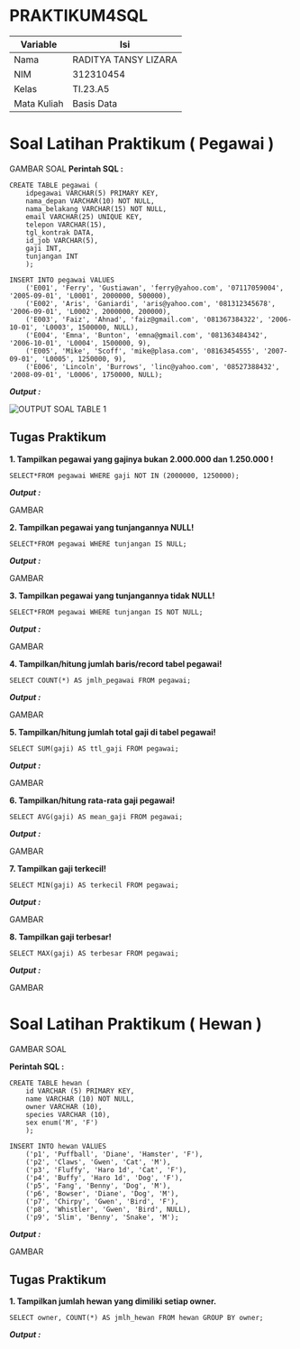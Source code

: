 # PRAKTIKUM4SQL
| Variable | Isi |
| -------- | --- |
| Nama | RADITYA TANSY LIZARA  |
| NIM | 312310454 |
| Kelas | TI.23.A5 |
| Mata Kuliah | Basis Data |

# Soal Latihan Praktikum ( Pegawai )
GAMBAR SOAL
**Perintah SQL :**

```
CREATE TABLE pegawai (
    idpegawai VARCHAR(5) PRIMARY KEY,
    nama_depan VARCHAR(10) NOT NULL,
    nama_belakang VARCHAR(15) NOT NULL,
    email VARCHAR(25) UNIQUE KEY,
    telepon VARCHAR(15),
    tgl_kontrak DATA,
    id_job VARCHAR(5),
    gaji INT,
    tunjangan INT
    );

INSERT INTO pegawai VALUES
    ('E001', 'Ferry', 'Gustiawan', 'ferry@yahoo.com', '07117059004', '2005-09-01', 'L0001', 2000000, 500000),
	('E002', 'Aris', 'Ganiardi', 'aris@yahoo.com', '081312345678', '2006-09-01', 'L0002', 2000000, 200000),
	('E003', 'Faiz', 'Ahnad', 'faiz@gmail.com', '081367384322', '2006-10-01', 'L0003', 1500000, NULL),
	('E004', 'Emna', 'Bunton', 'emna@gmail.com', '081363484342', '2006-10-01', 'L0004', 1500000, 9),
	('E005', 'Mike', 'Scoff', 'mike@plasa.com', '08163454555', '2007-09-01', 'L0005', 1250000, 9),
	('E006', 'Lincoln', 'Burrows', 'linc@yahoo.com', '08527388432', '2008-09-01', 'L0006', 1750000, NULL);
```

***Output :***

![OUTPUT SOAL TABLE 1](https://github.com/RadityaTansyLizara/PRAKTIKUM4SQL/assets/147571863/1cf0c0cd-9aba-447c-995f-afd55ee544d1)


## Tugas Praktikum

**1. Tampilkan pegawai yang gajinya bukan 2.000.000 dan 1.250.000 !**

```
SELECT*FROM pegawai WHERE gaji NOT IN (2000000, 1250000);
```

***Output :***

GAMBAR

**2. Tampilkan pegawai yang tunjangannya NULL!**

```
SELECT*FROM pegawai WHERE tunjangan IS NULL;
```

***Output :***

GAMBAR

**3. Tampilkan pegawai yang tunjangannya tidak NULL!**

```
SELECT*FROM pegawai WHERE tunjangan IS NOT NULL;
```

***Output :***

GAMBAR

**4. Tampilkan/hitung jumlah baris/record tabel pegawai!**

```
SELECT COUNT(*) AS jmlh_pegawai FROM pegawai;
```

***Output :***

 GAMBAR

 **5. Tampilkan/hitung jumlah total gaji di tabel pegawai!**

```
SELECT SUM(gaji) AS ttl_gaji FROM pegawai;
```

***Output :***

GAMBAR

**6. Tampilkan/hitung rata-rata gaji pegawai!**

```
SELECT AVG(gaji) AS mean_gaji FROM pegawai;
```

***Output :***

GAMBAR

**7. Tampilkan gaji terkecil!**

```
SELECT MIN(gaji) AS terkecil FROM pegawai;
```

***Output :***

GAMBAR

**8. Tampilkan gaji terbesar!**

```
SELECT MAX(gaji) AS terbesar FROM pegawai;
```

***Output :***

GAMBAR


# Soal Latihan Praktikum ( Hewan )

GAMBAR SOAL

**Perintah SQL :**

```
CREATE TABLE hewan (
    id VARCHAR (5) PRIMARY KEY,
    name VARCHAR (10) NOT NULL,
    owner VARCHAR (10),
    species VARCHAR (10),
    sex enum('M', 'F')
    );

INSERT INTO hewan VALUES
    ('p1', 'Puffball', 'Diane', 'Hamster', 'F'),
    ('p2', 'Claws', 'Gwen', 'Cat', 'M'),
    ('p3', 'Fluffy', 'Haro 1d', 'Cat', 'F'),
    ('p4', 'Buffy', 'Haro 1d', 'Dog', 'F'),
    ('p5', 'Fang', 'Benny', 'Dog', 'M'),
    ('p6', 'Bowser', 'Diane', 'Dog', 'M'),
    ('p7', 'Chirpy', 'Gwen', 'Bird', 'F'),
    ('p8', 'Whistler', 'Gwen', 'Bird', NULL),
    ('p9', 'Slim', 'Benny', 'Snake', 'M');
```

***Output :***

GAMBAR

## Tugas Praktikum

**1. Tampilkan jumlah hewan yang dimiliki setiap owner.**

```
SELECT owner, COUNT(*) AS jmlh_hewan FROM hewan GROUP BY owner;
```

***Output :***

